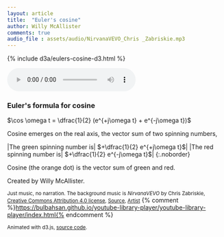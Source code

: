 ```yaml
---
layout: article
title:  "Euler's cosine"
author: Willy McAllister
comments: true
audio_file : assets/audio/NirvanaVEVO_Chris _Zabriskie.mp3
---
```


{% include d3a/eulers-cosine-d3.html %} 

<audio autoplay="true" src="{{ page.audio_file | relative_url }}" controls loop></audio> 

### Euler's formula for cosine

$\cos \omega t = \dfrac{1}{2} (e^{+j\omega t} + e^{-j\omega t})$

Cosine emerges on the real axis, the vector sum of two spinning numbers, 

|The green spinning number is| $+\dfrac{1}{2} e^{+j\omega t}$| 
|The red spinning number is| $+\dfrac{1}{2} e^{-j\omega t}$| 
{:.noborder}

Cosine (the orange dot) is the vector sum of green and red.

Created by Willy McAllister.

<small>Just music, no narration. The background music is *NirvanaVEVO* by Chris Zabriskie,  
[Creative Commons Attribution 4.0 license](https://creativecommons.org/licenses/by/4.0/), [Source](http://chriszabriskie.com/uvp/), [Artist](http://chriszabriskie.com/)</small>
{% comment %}https://bulbahsan.github.io/youtube-library-player/youtube-library-player/index.html{% endcomment %}

<small>Animated with d3.js, [source code](https://github.com/willymcallister/spinningnumbers/tree/master/_articles/eulers-cosine-d3.html).</small>

